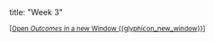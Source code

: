<frontmatter>
title: "Week 3"
</frontmatter>

<small>[<a href="{{baseUrl}}/schedule/week3/outcomes.html" target="_blank">Open _Outcomes_ in a new Window {{glyphicon_new_window}}</a>]</small>

<panel header=":trophy: Outcomes" ctrl-lvl="1" expanded no-close>
  <include src="outcomes.md#main" />
</panel>

<panel header=":clipboard: Todo" ctrl-lvl="1" no-close>
  <include src="todo.md" />
</panel>

<panel header=":raising_hand: Tutorial 3" ctrl-lvl="1" no-close>
  <include src="tutorial.md" />
</panel>

<panel header=":loudspeaker: Lecture 3" ctrl-lvl="1" no-close>
  <include src="lecture.md" />
</panel>
